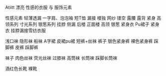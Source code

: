 Atiitt 漂亮  性感的衣服 与 服饰元素


性感元素  轻薄透漏
一字肩、泡泡袖  短T恤  漏接 楼独 网纱  镂空 露腰 露背 紧身 高领系列 寸光系列 银葱系列
挂脖
侧漏 后楼 正面楼
高领 银葱 紧身衣
Pu裙子
紧身衣 
挂脖漏接雪纺衣服

浅口袜 隐形袜 船袜
A字裙  皮裙pu裙
短裤+丝袜
裤子 银色紧身裤 裸色紧身裤  踩脚裤 皮裤   踩脚裤



袜子 肉色丝袜  荧光丝袜 过膝袜 高筒袜   长筒袜  踩脚长筒袜



酒红色长靴 裸靴


